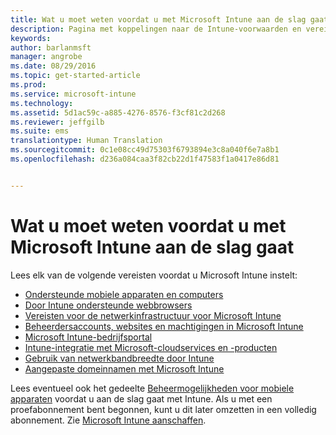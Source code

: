 ```yaml
---
title: Wat u moet weten voordat u met Microsoft Intune aan de slag gaat | Microsoft Intune
description: Pagina met koppelingen naar de Intune-voorwaarden en vereisten
keywords: 
author: barlanmsft
manager: angrobe
ms.date: 08/29/2016
ms.topic: get-started-article
ms.prod: 
ms.service: microsoft-intune
ms.technology: 
ms.assetid: 5d1ac59c-a885-4276-8576-f3cf81c2d268
ms.reviewer: jeffgilb
ms.suite: ems
translationtype: Human Translation
ms.sourcegitcommit: 0c1e08cc49d75303f6793894e3c8a040f6e7a8b1
ms.openlocfilehash: d236a084caa3f82cb22d1f47583f1a0417e86d81


---
```


# Wat u moet weten voordat u met Microsoft Intune aan de slag gaat

Lees elk van de volgende vereisten voordat u Microsoft Intune instelt:

- [Ondersteunde mobiele apparaten en computers](supported-mobile-devices-and-computers.md)
- [Door Intune ondersteunde webbrowsers](supported-web-browsers.md)
- [Vereisten voor de netwerkinfrastructuur voor Microsoft Intune](network-infrastructure-requirements-for-microsoft-intune.md)
- [Beheerdersaccounts, websites en machtigingen in Microsoft Intune](administrative-accounts-websites-perms.md)
- [Microsoft Intune-bedrijfsportal](microsoft-intune-company-portal.md)
- [Intune-integratie met Microsoft-cloudservices en -producten](integration-with-cloud-services.md)
- [Gebruik van netwerkbandbreedte door Intune](network-bandwidth-use.md)
- [Aangepaste domeinnamen met Microsoft Intune](domain-names-for-microsoft-intune.md)


Lees eventueel ook het gedeelte [Beheermogelijkheden voor mobiele apparaten](/intune/get-started/mobile-device-management-capabilities-in-microsoft-intune) voordat u aan de slag gaat met Intune. Als u met een proefabonnement bent begonnen, kunt u dit later omzetten in een volledig abonnement. Zie [Microsoft Intune aanschaffen](http://www.microsoft.com/en-us/server-cloud/products/microsoft-intune/Purchasing.aspx).



<!--HONumber=Aug16_HO5-->


